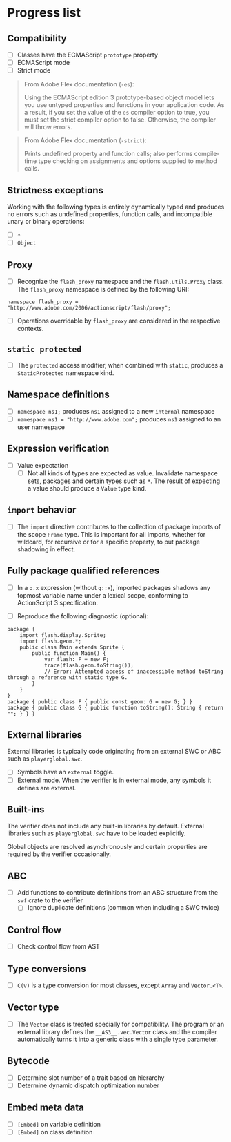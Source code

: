 # Progress list

## Compatibility

* [ ] Classes have the ECMAScript `prototype` property
* [ ] ECMAScript mode
* [ ] Strict mode

> From Adobe Flex documentation (`-es`):
>
> Using the ECMAScript edition 3 prototype-based object model lets you use
> untyped properties and functions in your application code. As a result, if you
> set the value of the `es` compiler option to true, you must set the strict
> compiler option to false. Otherwise, the compiler will throw errors.

> From Adobe Flex documentation (`-strict`):
>
> Prints undefined property and function calls; also performs compile-time
type checking on assignments and options supplied to method calls.

## Strictness exceptions

Working with the following types is entirely dynamically typed and produces no errors such as undefined properties, function calls, and incompatible unary or binary operations:

- [ ] `*`
- [ ] `Object`

## Proxy

- [ ] Recognize the `flash_proxy` namespace and the `flash.utils.Proxy` class. The `flash_proxy` namespace is defined by the following URI:

```as3
namespace flash_proxy = "http://www.adobe.com/2006/actionscript/flash/proxy";
```

- [ ] Operations overridable by `flash_proxy` are considered in the respective contexts.

## `static protected`

- [ ] The `protected` access modifier, when combined with `static`, produces a `StaticProtected` namespace kind.

## Namespace definitions

- [ ] `namespace ns1;` produces `ns1` assigned to a new `internal` namespace
- [ ] `namespace ns1 = "http://www.adobe.com";` produces `ns1` assigned to an user namespace

## Expression verification

* [ ] Value expectation
  * [ ] Not all kinds of types are expected as value. Invalidate namespace sets, packages and certain types such as `*`. The result of expecting a value should produce a `Value` type kind.

## `import` behavior

- [ ] The `import` directive contributes to the collection of package imports of the scope `Frame` type. This is important for all imports, whether for wildcard, for recursive or for a specific property, to put package shadowing in effect.

## Fully package qualified references

- [ ] In a `o.x` expression (without `q::x`), imported packages shadows any topmost variable name under a lexical scope, conforming to ActionScript 3 specification.

- [ ] Reproduce the following diagnostic (optional):

```as3
package {
    import flash.display.Sprite;
    import flash.geom.*;
    public class Main extends Sprite {
        public function Main() {
            var flash: F = new F;
            trace(flash.geom.toString());
            // Error: Attempted access of inaccessible method toString through a reference with static type G.
        }
    }
}
package { public class F { public const geom: G = new G; } }
package { public class G { public function toString(): String { return ""; } } }
```

## External libraries

External libraries is typically code originating from an external SWC or ABC such as `playerglobal.swc`.

* [ ] Symbols have an `external` toggle.
* [ ] External mode. When the verifier is in external mode, any symbols it defines are external.

## Built-ins

The verifier does not include any built-in libraries by default. External libraries such as `playerglobal.swc` have to be loaded explicitly.

Global objects are resolved asynchronously and certain properties are required by the verifier occasionally.

## ABC

* [ ] Add functions to contribute definitions from an ABC structure from the `swf` crate to the verifier
  * [ ] Ignore duplicate definitions (common when including a SWC twice)

## Control flow

* [ ] Check control flow from AST

## Type conversions

* [ ] `C(v)` is a type conversion for most classes, except `Array` and `Vector.<T>`.

## Vector type

* [ ] The `Vector` class is treated specially for compatibility. The program or an external library defines the `__AS3__.vec.Vector` class and the compiler automatically turns it into a generic class with a single type parameter.

## Bytecode 

* [ ] Determine slot number of a trait based on hierarchy
* [ ] Determine dynamic dispatch optimization number

## Embed meta data

* [ ] `[Embed]` on variable definition
* [ ] `[Embed]` on class definition